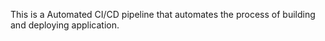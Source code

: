 This is a Automated CI/CD pipeline that automates the process of building and deploying application.
